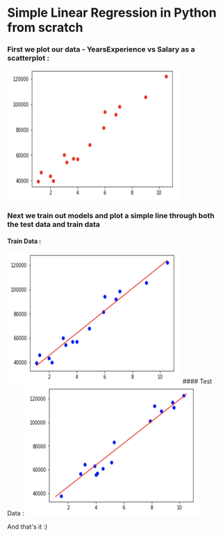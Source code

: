 # Simple Linear Regression in Python from scratch 

### First we plot our data - YearsExperience vs Salary as a scatterplot : 
<img src = "./images/scatterplot.png" width="400" height="300">

### Next we train out models and plot a simple line through both the test data and train data
#### Train Data :
<img src = "./images/fit_through_traindata.png" width="400" height="300">
#### Test Data : 
<img src = "./images/fit_through_testdata.png" width="400" height="300">

And that's it :)

